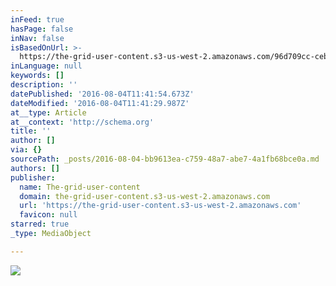 ```yaml
---
inFeed: true
hasPage: false
inNav: false
isBasedOnUrl: >-
  https://the-grid-user-content.s3-us-west-2.amazonaws.com/96d709cc-ceb8-46b5-b148-68d0ada17fc5.jpg
inLanguage: null
keywords: []
description: ''
datePublished: '2016-08-04T11:41:54.673Z'
dateModified: '2016-08-04T11:41:29.987Z'
at__type: Article
at__context: 'http://schema.org'
title: ''
author: []
via: {}
sourcePath: _posts/2016-08-04-bb9613ea-c759-48a7-abe7-4a1fb68bce0a.md
authors: []
publisher:
  name: The-grid-user-content
  domain: the-grid-user-content.s3-us-west-2.amazonaws.com
  url: 'https://the-grid-user-content.s3-us-west-2.amazonaws.com'
  favicon: null
starred: true
_type: MediaObject

---
```

![](https://the-grid-user-content.s3-us-west-2.amazonaws.com/96d709cc-ceb8-46b5-b148-68d0ada17fc5.jpg)